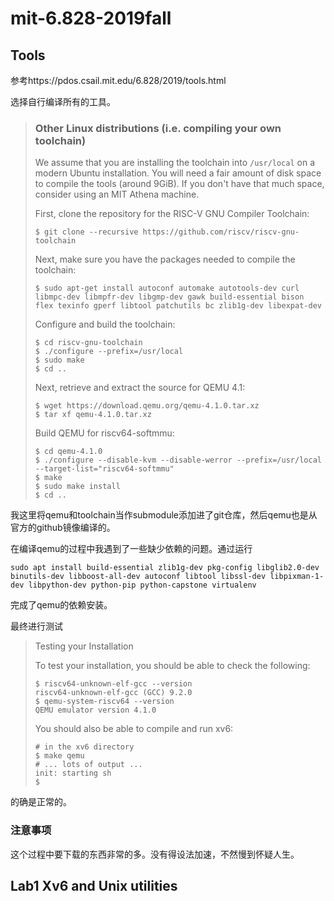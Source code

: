 # mit-6.828-2019fall

## Tools

参考https://pdos.csail.mit.edu/6.828/2019/tools.html

选择自行编译所有的工具。

> ### Other Linux distributions (i.e. compiling your own toolchain)
>
> We assume that you are installing the toolchain into `/usr/local` on a modern Ubuntu installation.  You will need a fair amount of disk space to compile the tools (around 9GiB).  If you don't have that much space, consider using an MIT Athena machine.
>
> First, clone the repository for the RISC-V GNU Compiler Toolchain:
>
> ```
> $ git clone --recursive https://github.com/riscv/riscv-gnu-toolchain
> ```
>
> Next, make sure you have the packages needed to compile the toolchain:
>
> ```
> $ sudo apt-get install autoconf automake autotools-dev curl libmpc-dev libmpfr-dev libgmp-dev gawk build-essential bison flex texinfo gperf libtool patchutils bc zlib1g-dev libexpat-dev
> ```
>
>  Configure and build the toolchain:
>
> ```
> $ cd riscv-gnu-toolchain
> $ ./configure --prefix=/usr/local
> $ sudo make
> $ cd ..
> ```
>
>  Next, retrieve and extract the source for QEMU 4.1:
>
> ```
> $ wget https://download.qemu.org/qemu-4.1.0.tar.xz
> $ tar xf qemu-4.1.0.tar.xz
> ```
>
>  Build QEMU for riscv64-softmmu:
>
> ```
> $ cd qemu-4.1.0
> $ ./configure --disable-kvm --disable-werror --prefix=/usr/local --target-list="riscv64-softmmu"
> $ make
> $ sudo make install
> $ cd ..
> ```

我这里将qemu和toolchain当作submodule添加进了git仓库，然后qemu也是从官方的github镜像编译的。

在编译qemu的过程中我遇到了一些缺少依赖的问题。通过运行

```
sudo apt install build-essential zlib1g-dev pkg-config libglib2.0-dev binutils-dev libboost-all-dev autoconf libtool libssl-dev libpixman-1-dev libpython-dev python-pip python-capstone virtualenv
```

完成了qemu的依赖安装。

最终进行测试

>   Testing your Installation 
>
> To test your installation, you should be able to check the following:
>
> ```
> $ riscv64-unknown-elf-gcc --version
> riscv64-unknown-elf-gcc (GCC) 9.2.0
> $ qemu-system-riscv64 --version
> QEMU emulator version 4.1.0
> ```
>
> You should also be able to compile and run xv6:
>
> ```
> # in the xv6 directory
> $ make qemu
> # ... lots of output ...
> init: starting sh
> $
> ```

的确是正常的。

### 注意事项

这个过程中要下载的东西非常的多。没有得设法加速，不然慢到怀疑人生。

## Lab1 Xv6 and Unix utilities